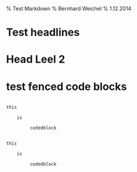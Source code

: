 % Test Markdown
% Bernhard Weichel
% 1.12.2014

# Test headlines

Head Leel 2
===========

# test fenced code blocks

~~~~ {#codeblock}

this

    is

         codedblock
~~~~



``` {#backtick_codeblock}

this

    is

         codedblock
```
